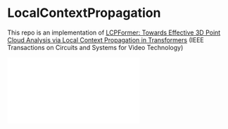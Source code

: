 # LocalContextPropagation

This repo is an implementation of [LCPFormer: Towards Effective 3D Point Cloud Analysis via Local Context Propagation in Transformers](https://ieeexplore.ieee.org/document/10049597) (IEEE Transactions on Circuits and Systems for Video Technology)

![teaser](lcp.pdf)
